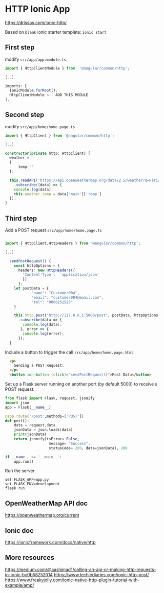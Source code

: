 # HTTP Ionic App

https://drissas.com/ionic-http/

Based on `blank` ionic starter template:
`ionic start`

## First step

modify `src/app/app.module.ts`

```typescript
import { HttpClientModule } from  '@angular/common/http';

[..]

imports: [
  IonicModule.forRoot(),
  HttpClientModule <-- ADD THIS MODULE
],
```

## Second step

modify `src/app/home/home.page.ts`

```typescript
import { HttpClient } from '@angular/common/http';

[..]

constructor(private http: HttpClient) {
  weather =
  {
      temp:''
  };

  this.readAPI('https://api.openweathermap.org/data/2.5/weather?q=Paris,France&apikey={API key}')
    .subscribe((data) => {
    console.log(data);
    this.weather.temp = data['main']['temp']
  });
}
```

## Third step

Add a POST request
`src/app/home/home.page.ts`

```typescript

import { HttpClient,HttpHeaders } from '@angular/common/http';

[..]

  sendPostRequest() {
    const httpOptions = {
      headers: new HttpHeaders({
        'Content-Type':  'application/json'
        })
      };
    let postData = {
            "name": "Customer004",
            "email": "customer004@email.com",
            "tel": "0000252525"
    }

    this.http.post("http://127.0.0.1:5000/post", postData, httpOptions)
      .subscribe(data => {
        console.log(data);
       }, error => {
        console.log(error);
      });
  }
```

Include a button to trigger the call
`src/app/home/home.page.html`

```html
  <p>
    Sending a POST Request:
  </p>
  <button ion-button (click)="sendPostRequest()">Post Data</button>
```

Set up a Flask server running on another port (by default 5000) to receive a POST request:

```python
from flask import Flask, request, jsonify
import json
app = Flask(__name__)

@app.route('/post',methods=['POST'])
def post():
    data = request.data
    jsonData = json.loads(data)
    print(jsonData)
    return jsonify(isError= False,
                    message= "Success",
                    statusCode= 200, data=jsonData), 200

if __name__ == '__main__':
    app.run()
```

Run the server
```
set FLASK_APP=app.py
set FLASK_ENV=development
flask run
```

## OpenWeatherMap API doc
https://openweathermap.org/current

## Ionic doc 
https://ionicframework.com/docs/native/http

## More resources
https://medium.com/@aashimad1/calling-an-api-or-making-http-requests-in-ionic-bc0b58252014
https://www.techiediaries.com/ionic-http-post/
https://www.freakyjolly.com/ionic-native-http-plugin-tutorial-with-example/amp/